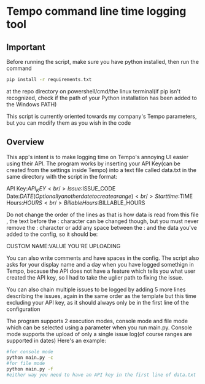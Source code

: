 # Tempo command line time logging tool

## Important

Before running the script, make sure you have python installed, then run the command

```bash
pip install -r requirements.txt
````

at the repo directory on powershell/cmd/the linux terminal(if pip isn't recognized, check if the path of your Python installation has been added to the Windows PATH)

This script is currently oriented towards my company's Tempo parameters, but you can modify them as you wish in the code

## Overview

This app's intent is to make logging time on Tempo's annoying UI easier using their API. 
The program works by inserting your API Key(can be created from the settings inside Tempo) into a 
text file called data.txt in the same directory with the script in the format:

API Key:$API_KEY <br />
Issue:$ISSUE_CODE <br />
Date:$DATE (Optionally another date to create a range) <br />
Start time:$TIME <br />
Hours:$HOURS <br />
Billable Hours:$BILLABLE_HOURS <br />

Do not change the order of the lines as that is how data is read from this file
, the text before the : character can be changed though, but you must never remove the : character or add any space 
between the : and the data you've added to the config, so it should be:

CUSTOM NAME:VALUE YOU'RE UPLOADING

You can also write comments and have spaces in the config.
The script also asks for your display name and a day when you have logged somethign in Tempo, because the 
API does not have a feature which tells you what user created the API key, so I had to take the uglier path to fixing the issue.

You can also chain multiple issues to be logged by adding 5 more lines describing the issues, again in the same order
as the template but this time excluding your API key, as it should always only be in the first line of the configuration

The program supports 2 execution modes, console mode and file mode which can be selected using a parameter when you run
main.py. Console mode supports the upload of only a single issue log(of course ranges are supported in dates)
Here's an example:
```bash
#for console mode
python main.py -c
#for file mode
python main.py -f
#either way you need to have an API key in the first line of data.txt
````
